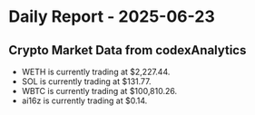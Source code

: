 # Daily Report - 2025-06-23

## Crypto Market Data from codexAnalytics

- WETH is currently trading at $2,227.44.
- SOL is currently trading at $131.77.
- WBTC is currently trading at $100,810.26.
- ai16z is currently trading at $0.14.